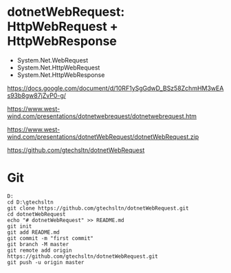 # dotnetWebRequest: HttpWebRequest + HttpWebResponse

+ System.Net.WebRequest
+ System.Net.HttpWebRequest
+ System.Net.HttpWebResponse

https://docs.google.com/document/d/10RF1ySgGdwD_BSz58ZchmHM3wEAs93b8gw87jZvP0-g/

https://www.west-wind.com/presentations/dotnetwebrequest/dotnetwebrequest.htm

https://www.west-wind.com/presentations/dotnetWebRequest/dotnetWebRequest.zip

https://github.com/gtechsltn/dotnetWebRequest

# Git

```
D:
cd D:\gtechsltn
git clone https://github.com/gtechsltn/dotnetWebRequest.git
cd dotnetWebRequest
echo "# dotnetWebRequest" >> README.md
git init
git add README.md
git commit -m "first commit"
git branch -M master
git remote add origin https://github.com/gtechsltn/dotnetWebRequest.git
git push -u origin master

```
